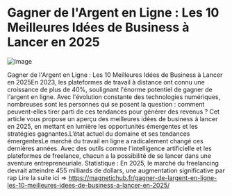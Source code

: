 # Gagner de l'Argent en Ligne : Les 10 Meilleures Idées de Business à Lancer en 2025

![Image](https://images.pexels.com/photos/31916807/pexels-photo-31916807.jpeg?auto=compress&cs=tinysrgb&h=650&w=940)

Gagner de l'Argent en Ligne : Les 10 Meilleures Idées de Business à Lancer en 2025En 2023, les plateformes de travail à distance ont connu une croissance de plus de 40%, soulignant l'énorme potentiel de gagner de l'argent en ligne. Avec l'évolution constante des technologies numériques, nombreuses sont les personnes qui se posent la question : comment peuvent-elles tirer parti de ces tendances pour générer des revenus ? Cet article vous propose un aperçu des meilleures idées de business à lancer en 2025, en mettant en lumière les opportunités émergentes et les stratégies gagnantes.L’état actuel du domaine et ses tendances émergentesLe marché du travail en ligne a radicalement changé ces dernières années. Avec des outils comme l'intelligence artificielle et les plateformes de freelance, chacun a la possibilité de se lancer dans une aventure entrepreneuriale. Statistique : En 2025, le marché du freelancing devrait atteindre 455 milliards de dollars, une augmentation significative par rap Lire la suite ici => https://magnetichub.fr/gagner-de-largent-en-ligne-les-10-meilleures-idees-de-business-a-lancer-en-2025/
